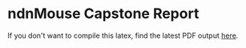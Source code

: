 # ndnMouse Capstone Report
If you don't want to compile this latex, find the latest PDF output [here](https://github.com/wminner/ndnMouse/blob/master/docs/report/report.pdf).
